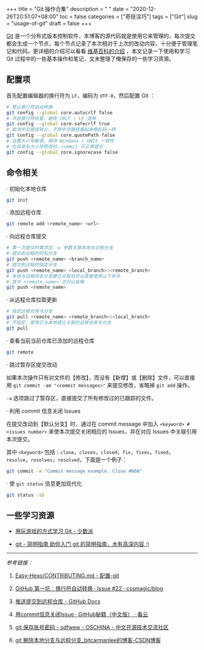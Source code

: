 +++
title = "Git 操作合集"
description = " "
date = "2020-12-26T20:51:07+08:00"
toc = false
categories = ["奇技淫巧"]
tags = ["Git"]
slug = "usage-of-git"
draft = false
+++

[Git](https://git-scm.com/) 是一个分布式版本控制软件，本博客的源代码就是使用它来管理的，每次提交都会生成一个节点，每个节点记录了本次相对于上次的改动内容，十分便于管理笔记和代码。更详细的介绍可以看看 [维基百科的介绍](https://zh.wikipedia.org/wiki/Git) ，本文记录一下使用和学习 Git 过程中的一些基本操作和笔记，文末整理了俺保存的一些学习资源。

## 配置项

首先配置编辑器的换行符为 `LF`，编码为 `UTF-8`，然后配置 Git ：

```bash
# 禁止换行符自动转换
git config --global core.autocrlf false
# 开启换行符检查，避免 CRLF / LF 混用
git config --global core.safecrlf true
# 取消中文路径转义，不然中文路径看起来像乱码一样
git config --global core.quotePath false
# 设置大小写敏感，保持 Windows / UNIX 一致性
# 在目录名大小写修改时，commit 可正常提交
git config --global core.ignorecase false
```

## 命令相关

· 初始化本地仓库

```bash
git init
```

· 添加远程仓库

```bash
git remote add <remote_name> <url>
```

· 向远程仓库提交

```bash
# 第一次提交时需添加 -u 参数关联本地与远程分支
# 提交到远程的同名分支
git push <remote_name> <branch_name>
# 提交到远程的指定分支
git push <remote_name> <local_branch>:<remote_branch>
# 本地与远程同名分支建立关联后可以直接使用以下命令
# 其中 <remote_name> 也可以省略
git push <remote_name>
```

· 从远程仓库拉取更新

```bash
# 指定远程仓库与分支
git pull <remote_name> <remote_branch>:<local_branch>
# 不指定，使用已与本地建立关联的远程仓库与分支
git pull
```

· 查看当前当前仓库已添加的远程仓库

```bash
git remote
```

· 跳过暂存区提交改动

如果本次操作只有对文件的【修改】，而没有【新增】或【删除】文件，可以直接用 `git commit -am "<commit messages>"` 来提交修改，省略掉 `git add` 操作。

`-a` 选项跳过了暂存区，直接提交了所有修改过的已跟踪的文件。

· 利用 commit 信息关闭 Issues

在提交改动到【默认分支】时，通过在 commit message 中加入 `<keyword> #<issues number>` 来使本次提交关闭相应的 Issues，并在对应 Issues 中关联引用本次提交。

其中 `<keyword>` 包括：`close`，`closes`，`closed`，`fix`，`fixes`，`fixed`，`resolve`，`resolves`，`resolved`，下面是一个例子：

```bash
git commit -m "Commit message example. Close #666"
```

· 使 `git status` 信息更加现代化

```bash
git status -sb
```

## 一些学习资源

- [用玩游戏的方式学习 Git - 少数派](https://sspai.com/post/47694)

- [git - 简明指南 助你入门 git 的简明指南，木有高深内容 ;)](http://rogerdudler.github.io/git-guide/index.zh.html)

---

*参考链接：*

1. [Easy-Hexo/CONTRIBUTING.md - 配置-git](https://github.com/EasyHexo/Easy-Hexo/blob/master/.github/CONTRIBUTING.md#%E9%85%8D%E7%BD%AE-git)

2. [GitHub 第一坑：换行符自动转换 · Issue #22 · cssmagic/blog](https://github.com/cssmagic/blog/issues/22)

3. [推送提交到远程仓库 - GitHub Docs](https://docs.github.com/cn/free-pro-team@latest/github/using-git/pushing-commits-to-a-remote-repository)

4. [用commit信息关闭Issue · GitHub秘籍（中文版） · 看云](http://static.kancloud.cn/thinkphp/github-tips/37883)

5. [git 保存账号密码 - sdfwew - OSCHINA - 中文开源技术交流社区](https://my.oschina.net/jettWang/blog/532278)

6. [git 删除本地分支与远程分支_bitcarmanlee的博客-CSDN博客](https://blog.csdn.net/bitcarmanlee/article/details/83505326)